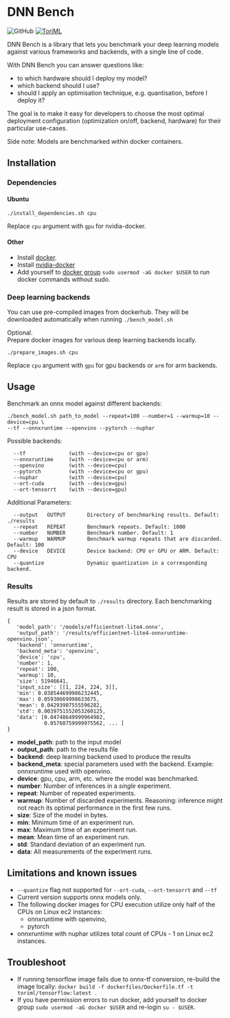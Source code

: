 # DNN Bench
![GitHub](https://img.shields.io/github/license/ToriML/dnn-bench)
[![ToriML](https://circleci.com/gh/ToriML/DNN-bench.svg?style=shield)](https://app.circleci.com/pipelines/github/ToriML/DNN-bench)

DNN Bench is a library that lets you benchmark your deep learning models against various frameworks and 
backends, with a single line of code.

With DNN Bench you can answer questions like:
- to which hardware should I deploy my model?
- which backend should I use?
- should I apply an optimisation technique, e.g. quantisation, before I deploy it?

The goal is to make it easy for developers to choose the most optimal deployment configuration (optimization on/off, backend, hardware) for their particular use-cases.

Side note: Models are benchmarked within docker containers.

## Installation
### Dependencies
#### Ubuntu
```
./install_dependencies.sh cpu
```
Replace `cpu` argument with `gpu` for nvidia-docker.

#### Other
- Install [docker](https://docs.docker.com/get-docker/).
- Install [nvidia-docker](https://docs.nvidia.com/datacenter/cloud-native/container-toolkit/install-guide.html#docker)
- Add yourself to [docker group](https://docs.docker.com/engine/install/linux-postinstall/)
  `sudo usermod -aG docker $USER` to run docker commands without sudo.

### Deep learning backends 
You can use pre-compiled images from dockerhub. 
They will be downloaded automatically when running `./bench_model.sh`  

Optional.  
Prepare docker images for various deep learning backends locally.
```
./prepare_images.sh cpu
```
Replace `cpu` argument with `gpu` for gpu backends or `arm` for arm backends.

## Usage
Benchmark an onnx model against different backends:
```
./bench_model.sh path_to_model --repeat=100 --number=1 --warmup=10 --device=cpu \
--tf --onnxruntime --openvino --pytorch --nuphar
```
Possible backends:
```
  --tf              (with --device=cpu or gpu)
  --onnxruntime     (with --device=cpu or arm)
  --openvino        (with --device=cpu)
  --pytorch         (with --device=cpu or gpu)
  --nuphar          (with --device=cpu)
  --ort-cuda        (with --device=gpu)
  --ort-tensorrt    (with --device=gpu)
```

Additional Parameters:
```
  --output   OUTPUT       Directory of benchmarking results. Default: ./results
  --repeat   REPEAT       Benchmark repeats. Default: 1000
  --number   NUMBER       Benchmark number. Default: 1
  --warmup   WARMUP       Benchmark warmup repeats that are discarded. Default: 100
  --device   DEVICE       Device backend: CPU or GPU or ARM. Default: CPU
  --quantize              Dynamic quantization in a corresponding backend.
```

### Results
Results are stored by default to `./results` directory. Each benchmarking result
is stored in a json format.

```
{
   'model_path': '/models/efficientnet-lite4.onnx',
   'output_path': '/results/efficientnet-lite4-onnxruntime-openvino.json',
   'backend': 'onnxruntime',
   'backend_meta': 'openvino',
   'device': 'cpu',
   'number': 1,
   'repeat': 100,
   'warmup': 10,
   'size': 51946641,
   'input_size': [[1, 224, 224, 3]],
   'min': 0.038544699986232445,
   'max': 0.05930669998633675,
   'mean': 0.04293907555596282,
   'std': 0.0039751552053260125,
   'data': [0.04748649999964982,
            0.05760759999975562, ... ]
}
```
- __model_path__: path to the input model
- __output_path__: path to the results file
- __backend__: deep learning backend used to produce the results
- __backend_meta__: special parameters used with the backend. 
  Example: onnxruntime used with openvino.
- __device__: gpu, cpu, arm, etc. where the model was benchmarked.
- __number__: Number of inferences in a _single_ experiment.
- __repeat__: Number of repeated experiments.
- __warmup__: Number of discarded experiments. Reasoning:
  inference might not reach its optimal performance in the first few runs.
- __size__: Size of the model in bytes.
- __min__: Minimum time of an experiment run.
- __max__: Maximum time of an experiment run.
- __mean__: Mean time of an experiment run.
- __std__: Standard deviation of an experiment run.
- __data__: All measurements of the experiment runs.

## Limitations and known issues
- `--quantize` flag not supported for `--ort-cuda`, `--ort-tensorrt` and `--tf`
- Current version supports onnx models only.
- The following docker images for CPU execution utilize only half of the CPUs on Linux
  ec2 instances: 
  - onnxruntime with openvino,
  - pytorch
- onnxruntime with nuphar utilizes total count of CPUs - 1 on Linux
  ec2 instances.
  
## Troubleshoot
- If running tensorflow image fails due to onnx-tf conversion, 
  re-build the image locally:
  ```docker build -f dockerfiles/Dockerfile.tf -t toriml/tensorflow:latest .```
- If you have permission errors to run docker, add yourself to docker group
  `sudo usermod -aG docker $USER` and re-login `su - $USER`.
